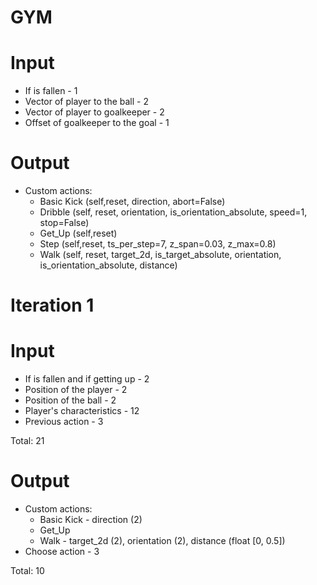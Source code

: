 # GYM


# Input
- If is fallen  - 1
- Vector of player to the ball - 2
- Vector of player to goalkeeper - 2
- Offset of goalkeeper to the goal - 1


# Output
- Custom actions:
    - Basic Kick    (self,reset, direction, abort=False)
    - Dribble       (self, reset, orientation, is_orientation_absolute, speed=1, stop=False)
    - Get_Up        (self,reset)
    - Step          (self,reset, ts_per_step=7, z_span=0.03, z_max=0.8)
    - Walk          (self, reset, target_2d, is_target_absolute, orientation, is_orientation_absolute, distance)



# Iteration 1

# Input
- If is fallen and if getting up - 2
- Position of the player - 2
- Position of the ball - 2
- Player's characteristics - 12
- Previous action - 3

Total: 21

# Output
- Custom actions:
    - Basic Kick - direction (2)
    - Get_Up
    - Walk - target_2d (2), orientation (2), distance (float [0, 0.5])
- Choose action - 3

Total: 10
